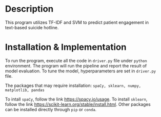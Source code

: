 # Description
This program utilizes TF-IDF and SVM to predict patient engagement in text-based suicide hotline.

# Installation & Implementation
To run the program, execute all the code in `driver.py` file under `python` environment. The program will run the pipeline
and report the result of model evaluation. To tune the model, hyperparameters are set in `driver.py` file.

The packages that may require installation: `spaCy, sklearn, numpy, matplotlib, pandas`

To intall `spaCy`, follow the link https://spacy.io/usage. To install `sklearn`, follow the link 
https://scikit-learn.org/stable/install.html. Other packages can be installed directly 
through `pip` or `conda`.
